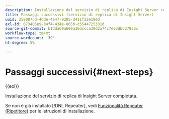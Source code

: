 ```yaml
---
description: Installazione del servizio di replica di Insight Server completata.
title: Passaggi successivi (servizio di replica di Insight Server)
uuid: 258087cd-4dde-4e47-9285-d411f22e19ed
exl-id: 673405e9-34f4-434e-865b-c5544725331d
source-git-commit: b1dda69a606a16dccca30d2a74c7e63dbd27936c
workflow-type: tm+mt
source-wordcount: '39'
ht-degree: 5%

---
```


# Passaggi successivi{#next-steps}

{{eol}}

Installazione del servizio di replica di Insight Server completata.

Se non è già installato [!DNL Repeater], vedi [Funzionalità Repeater (Ripetitore)](../../../home/c-inst-svr/c-rptr-fntly/c-rptr-fntly.md#concept-78613328ece345b2937cd6e43d7f31f2) per le istruzioni di installazione.
